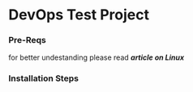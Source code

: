 # DevOps Test Project 

### Pre-Reqs
for better undestanding please read ***article on Linux***

### Installation Steps
